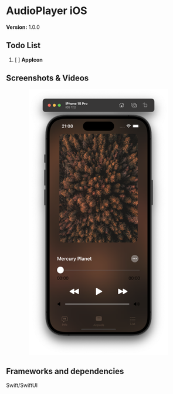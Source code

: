 
# AudioPlayer iOS

**Version:** 1.0.0

## Todo List

1. [ ]  **AppIcon**

## Screenshots & Videos

<p align="center"> 
    <img src="images/poster.png" width="380" height="724">
</p>  


## Frameworks and dependencies

Swift/SwiftUI 

